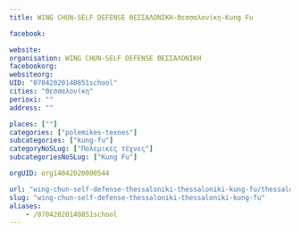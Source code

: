 ```yaml
---
title: WING CHUN-SELF DEFENSE ΘΕΣΣΑΛΟΝΙΚΗ-Θεσσαλονίκη-Kung Fu

facebook:

website:
organisation: WING CHUN-SELF DEFENSE ΘΕΣΣΑΛΟΝΙΚΗ
facebookorg:
websiteorg:
UID: "07042020140851school"
cities: "Θεσσαλονίκη"
perioxi: ""
address: ""

places: [""]
categories: ["polemikes-texnes"]
subcategories: ["kung-fu"]
categoryNoSLug: ["Πολεμικές τέχνες"]
subcategoriesNoSLug: ["Kung Fu"]

orgUID: org14042020000544

url: "wing-chun-self-defense-thessaloniki-thessaloniki-kung-fu/thessaloniki//"
slug: "wing-chun-self-defense-thessaloniki-thessaloniki-kung-fu"
aliases:
    - /07042020140851school
---
```





